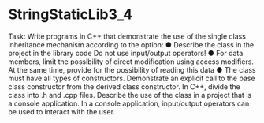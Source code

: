 # StringStaticLib3_4

Task:
Write programs in C++ that demonstrate the use of the single class inheritance mechanism according to the option:
● Describe the class in the project in the library code
Do not use input/output operators!
● For data members, limit the possibility of direct modification using access modifiers.
At the same time, provide for the possibility of reading this data
● The class must have all types of constructors. Demonstrate an explicit call to the base class constructor from the derived class constructor. In C++, divide the class into .h and .cpp files. Describe the use of the class in a project that is a console application. In a console application, input/output operators can be used to interact with the user.
